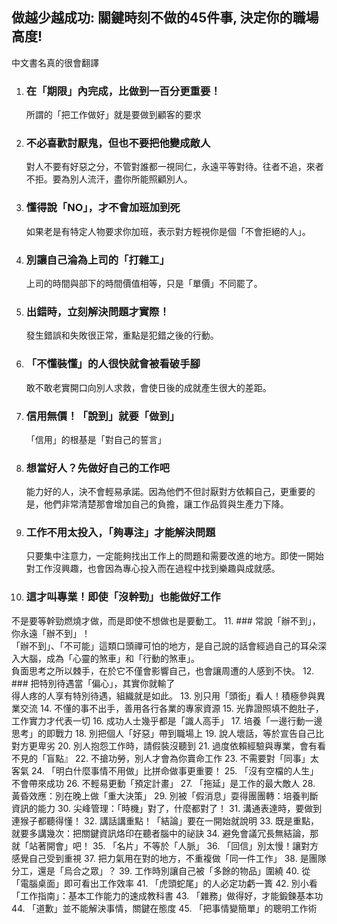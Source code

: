 ## 做越少越成功: 關鍵時刻不做的45件事, 決定你的職場高度!
中文書名真的很會翻譯

1. ### 在「期限」內完成，比做到一百分更重要！  
    所謂的「把工作做好」就是要做到顧客的要求
2. ### 不必喜歡討厭鬼，但也不要把他變成敵人  
    對人不要有好惡之分，不管對誰都一視同仁，永遠平等對待。往者不追，來者不拒。要為別人流汗，盡你所能照顧別人。
3. ### 懂得說「NO」，才不會加班加到死  
    如果老是有特定人物要求你加班，表示對方輕視你是個「不會拒絕的人」。
4. ###  別讓自己淪為上司的「打雜工」  
    上司的時間與部下的時間價值相等，只是「單價」不同罷了。
5. ### 出錯時，立刻解決問題才實際！  
    發生錯誤和失敗很正常，重點是犯錯之後的行動。
6. ### 「不懂裝懂」的人很快就會被看破手腳  
   敢不敢老實開口向別人求救，會使日後的成就產生很大的差距。
7. ### 信用無價！「說到」就要「做到」
   「信用」的根基是「對自己的誓言」
8. ### 想當好人？先做好自己的工作吧  
   能力好的人，決不會輕易承諾。因為他們不但討厭對方依賴自己，更重要的是，他們非常清楚那會增加自己的負擔，讓工作品質與生產力下降。
9. ### 工作不用太投入，「夠專注」才能解決問題  
   只要集中注意力，一定能夠找出工作上的問題和需要改進的地方。即使一開始對工作沒興趣，也會因為專心投入而在過程中找到樂趣與成就感。
10. ### 這才叫專業！即使「沒幹勁」也能做好工作  
   不是要等幹勁燃燒才做，而是即使不想做也是要動工。
11. ### 常說「辦不到」，你永遠「辦不到」！  
   「辦不到」、「不可能」這類口頭禪可怕的地方，是自己說的話會經過自己的耳朵深入大腦，成為「心靈的煞車」和「行動的煞車」。  
   負面思考之所以棘手，在於它不僅會影響自己，也會讓周遭的人感到不快。
12. ### 把特別待遇當「偏心」，其實你就輸了  
   得人疼的人享有特別待遇，組織就是如此。
13. 別只用「頭銜」看人！積極參與異業交流
14. 不懂的事不出手，善用各行各業的專家資源
15. 光靠證照填不飽肚子，工作實力才代表一切
16. 成功人士幾乎都是「識人高手」
17. 培養「一邊行動一邊思考」的即戰力
18. 別把個人「好惡」帶到職場上
19. 說人壞話，等於宣告自己比對方更卑劣
20. 別人抱怨工作時，請假裝沒聽到
21. 過度依賴經驗與專業，會有看不見的「盲點』
22. 不搶功勞，別人才會為你賣命工作
23. 不需要對「同事」太客氣
24. 「明白什麼事情不用做」比拼命做事更重要！
25. 「沒有空檔的人生」不會帶來成功
26. 不輕易更動「預定計畫」
27. 「拖延」是工作的最大敵人
28. 黃昏效應：別在晚上做「重大決策」
29. 別被「假消息」耍得團團轉：培養判斷資訊的能力
30. 尖峰管理：「時機」對了，什麼都對了！
31. 溝通表達時，要做到連猴子都聽得懂！
32. 講話講重點！「結論」要在一開始就說明
33. 既是重點，就要多講幾次：把關鍵資訊烙印在聽者腦中的祕訣
34. 避免會議冗長無結論，那就「站著開會」吧！
35. 「名片」不等於「人脈」
36. 「回信」別太慢！讓對方感覺自己受到重視
37. 把力氣用在對的地方，不重複做「同一件工作」
38. 是團隊分工，還是「烏合之眾」？
39. 工作時別讓自己被「多餘的物品」圍繞
40. 從「電腦桌面」即可看出工作效率
41. 「虎頭蛇尾」的人必定功虧一簣
42. 別小看「工作指南」：基本工作能力的速成教科書
43. 「雜務」做得好，才能鍛鍊基本功
44. 「道歉」並不能解決事情，關鍵在態度
45. 「把事情變簡單」的聰明工作術